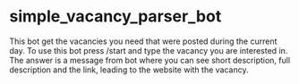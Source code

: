 # simple_vacancy_parser_bot

This bot get the vacancies you need that were posted during the current day. To use this bot press /start and type the vacancy you are interested in. The answer is a message from bot where you can see short description, full description and the link, leading to the website with the vacancy.
